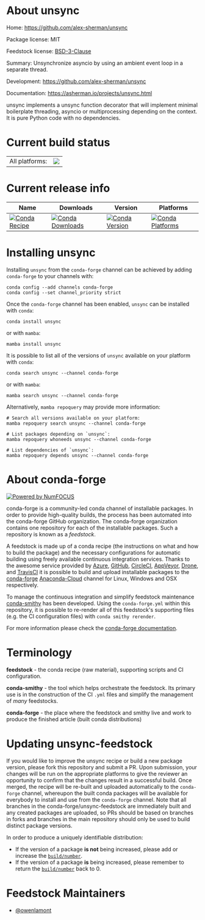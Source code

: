 About unsync
============

Home: https://github.com/alex-sherman/unsync

Package license: MIT

Feedstock license: [BSD-3-Clause](https://github.com/conda-forge/unsync-feedstock/blob/main/LICENSE.txt)

Summary: Unsynchronize asyncio by using an ambient event loop in a separate thread.

Development: https://github.com/alex-sherman/unsync

Documentation: https://asherman.io/projects/unsync.html

unsync implements a unsync function decorator that will implement
minimal boilerplate threading, asyncio or multiprocessing depending
on the context. It is pure Python code with no dependencies.


Current build status
====================


<table><tr><td>All platforms:</td>
    <td>
      <a href="https://dev.azure.com/conda-forge/feedstock-builds/_build/latest?definitionId=9970&branchName=main">
        <img src="https://dev.azure.com/conda-forge/feedstock-builds/_apis/build/status/unsync-feedstock?branchName=main">
      </a>
    </td>
  </tr>
</table>

Current release info
====================

| Name | Downloads | Version | Platforms |
| --- | --- | --- | --- |
| [![Conda Recipe](https://img.shields.io/badge/recipe-unsync-green.svg)](https://anaconda.org/conda-forge/unsync) | [![Conda Downloads](https://img.shields.io/conda/dn/conda-forge/unsync.svg)](https://anaconda.org/conda-forge/unsync) | [![Conda Version](https://img.shields.io/conda/vn/conda-forge/unsync.svg)](https://anaconda.org/conda-forge/unsync) | [![Conda Platforms](https://img.shields.io/conda/pn/conda-forge/unsync.svg)](https://anaconda.org/conda-forge/unsync) |

Installing unsync
=================

Installing `unsync` from the `conda-forge` channel can be achieved by adding `conda-forge` to your channels with:

```
conda config --add channels conda-forge
conda config --set channel_priority strict
```

Once the `conda-forge` channel has been enabled, `unsync` can be installed with `conda`:

```
conda install unsync
```

or with `mamba`:

```
mamba install unsync
```

It is possible to list all of the versions of `unsync` available on your platform with `conda`:

```
conda search unsync --channel conda-forge
```

or with `mamba`:

```
mamba search unsync --channel conda-forge
```

Alternatively, `mamba repoquery` may provide more information:

```
# Search all versions available on your platform:
mamba repoquery search unsync --channel conda-forge

# List packages depending on `unsync`:
mamba repoquery whoneeds unsync --channel conda-forge

# List dependencies of `unsync`:
mamba repoquery depends unsync --channel conda-forge
```


About conda-forge
=================

[![Powered by
NumFOCUS](https://img.shields.io/badge/powered%20by-NumFOCUS-orange.svg?style=flat&colorA=E1523D&colorB=007D8A)](https://numfocus.org)

conda-forge is a community-led conda channel of installable packages.
In order to provide high-quality builds, the process has been automated into the
conda-forge GitHub organization. The conda-forge organization contains one repository
for each of the installable packages. Such a repository is known as a *feedstock*.

A feedstock is made up of a conda recipe (the instructions on what and how to build
the package) and the necessary configurations for automatic building using freely
available continuous integration services. Thanks to the awesome service provided by
[Azure](https://azure.microsoft.com/en-us/services/devops/), [GitHub](https://github.com/),
[CircleCI](https://circleci.com/), [AppVeyor](https://www.appveyor.com/),
[Drone](https://cloud.drone.io/welcome), and [TravisCI](https://travis-ci.com/)
it is possible to build and upload installable packages to the
[conda-forge](https://anaconda.org/conda-forge) [Anaconda-Cloud](https://anaconda.org/)
channel for Linux, Windows and OSX respectively.

To manage the continuous integration and simplify feedstock maintenance
[conda-smithy](https://github.com/conda-forge/conda-smithy) has been developed.
Using the ``conda-forge.yml`` within this repository, it is possible to re-render all of
this feedstock's supporting files (e.g. the CI configuration files) with ``conda smithy rerender``.

For more information please check the [conda-forge documentation](https://conda-forge.org/docs/).

Terminology
===========

**feedstock** - the conda recipe (raw material), supporting scripts and CI configuration.

**conda-smithy** - the tool which helps orchestrate the feedstock.
                   Its primary use is in the construction of the CI ``.yml`` files
                   and simplify the management of *many* feedstocks.

**conda-forge** - the place where the feedstock and smithy live and work to
                  produce the finished article (built conda distributions)


Updating unsync-feedstock
=========================

If you would like to improve the unsync recipe or build a new
package version, please fork this repository and submit a PR. Upon submission,
your changes will be run on the appropriate platforms to give the reviewer an
opportunity to confirm that the changes result in a successful build. Once
merged, the recipe will be re-built and uploaded automatically to the
`conda-forge` channel, whereupon the built conda packages will be available for
everybody to install and use from the `conda-forge` channel.
Note that all branches in the conda-forge/unsync-feedstock are
immediately built and any created packages are uploaded, so PRs should be based
on branches in forks and branches in the main repository should only be used to
build distinct package versions.

In order to produce a uniquely identifiable distribution:
 * If the version of a package **is not** being increased, please add or increase
   the [``build/number``](https://docs.conda.io/projects/conda-build/en/latest/resources/define-metadata.html#build-number-and-string).
 * If the version of a package **is** being increased, please remember to return
   the [``build/number``](https://docs.conda.io/projects/conda-build/en/latest/resources/define-metadata.html#build-number-and-string)
   back to 0.

Feedstock Maintainers
=====================

* [@owenlamont](https://github.com/owenlamont/)

